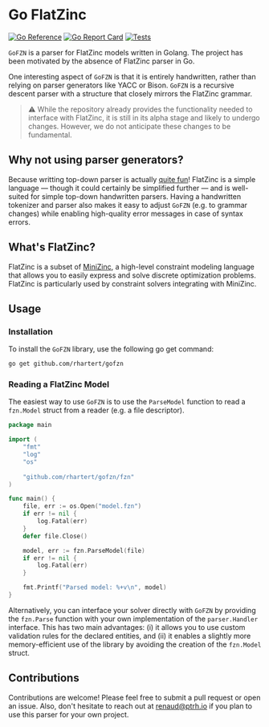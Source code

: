 # Go FlatZinc

[![Go Reference](https://pkg.go.dev/badge/github.com/rhartert/gofzn.svg)](https://pkg.go.dev/github.com/rhartert/gofzn)
[![Go Report Card](https://goreportcard.com/badge/github.com/rhartert/gofzn)](https://goreportcard.com/report/github.com/rhartert/gofzn)
[![Tests](https://github.com/rhartert/gofzn/actions/workflows/test.yml/badge.svg)](https://github.com/rhartert/gofzn/actions/workflows/test.yml)

`GoFZN` is a parser for FlatZinc models written in Golang. The project has been
motivated by the absence of FlatZinc parser in Go.

One interesting aspect of `GoFZN` is that it is entirely handwritten, rather 
than relying on parser generators like YACC or Bison. `GoFZN` is a recursive 
descent parser with a structure that closely mirrors the FlatZinc grammar.

> ⚠️ While the repository already provides the functionality needed to interface 
> with FlatZinc, it is still in its alpha stage and likely to undergo changes. 
> However, we do not anticipate these changes to be fundamental.

## Why not using parser generators?

Because writting top-down parser is actually [quite fun]! FlatZinc is a simple 
language — though it could certainly be simplified further — and is well-suited 
for simple top-down handwritten parsers. Having a handwritten tokenizer and 
parser also makes it easy to adjust `GoFZN` (e.g. to grammar changes) while 
enabling high-quality error messages in case of syntax errors. 

## What's FlatZinc?

FlatZinc is a subset of [MiniZinc], a high-level constraint modeling language 
that allows you to easily express and solve discrete optimization problems. 
FlatZinc is particularly used by constraint solvers integrating with MiniZinc.

## Usage

### Installation

To install the `GoFZN` library, use the following go get command:

```bash
go get github.com/rhartert/gofzn
```

### Reading a FlatZinc Model

The easiest way to use `GoFZN` is to use the `ParseModel` function to read a 
`fzn.Model` struct from a reader (e.g. a file descriptor).

```go
package main 

import (
    "fmt"
    "log"
    "os"
    
    "github.com/rhartert/gofzn/fzn"
)

func main() {
    file, err := os.Open("model.fzn")
    if err != nil {
        log.Fatal(err)
    }
    defer file.Close()

    model, err := fzn.ParseModel(file)
    if err != nil {
        log.Fatal(err)
    }

    fmt.Printf("Parsed model: %+v\n", model)
}
```

Alternatively, you can interface your solver directly with `GoFZN` by providing 
the `fzn.Parse` function with your own implementation of the `parser.Handler`
interface. This has two main advantages: (i) it allows you to use custom 
validation rules for the declared entities, and (ii) it enables a slightly more 
memory-efficient use of the library by avoiding the creation of the `fzn.Model` 
struct.

## Contributions

Contributions are welcome! Please feel free to submit a pull request or open an 
issue. Also, don't hesitate to reach out at [renaud@ptrh.io] if you plan to use
this parser for your own project.

[renaud@ptrh.io]: mailto:renaud@ptrh.io
[MiniZinc]: https://www.minizinc.org/
[quite fun]: https://www.youtube.com/watch?v=HxaD_trXwRE